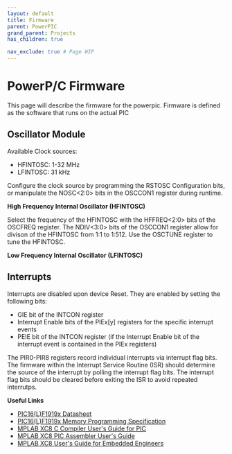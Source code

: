 ```yaml
---
layout: default
title: Firmware
parent: PowerPIC
grand_parent: Projects
has_children: true

nav_exclude: true # Page WIP
---
```


# PowerP/C Firmware
This page will describe the firmware for the powerpic. Firmware is defined as the software that runs on the actual PIC

## Oscillator Module

Available Clock sources:
- HFINTOSC: 1-32 MHz
- LFINTOSC: 31 kHz

Configure the clock source by programming the RSTOSC Configuration bits, or manipulate the NOSC<2:0> bits in the OSCCON1 register during runtime.

**High Frequency Internal Oscillator (HFINTOSC)**

Select the frequency of the HFINTOSC with the HFFREQ<2:0> bits of the OSCFREQ register. The NDIV<3:0> bits of the OSCCON1 register allow for divison of the HFINTOSC from 1:1 to 1:512. Use the OSCTUNE register to tune the HFINTOSC.

**Low Frequency Internal Oscillator (LFINTOSC)**

## Interrupts

Interrupts are disabled upon device Reset. They are enabled by setting the following bits:
- GIE bit of the INTCON register
- Interrupt Enable bits of the PIEx[y] registers for the specific interrupt events
- PEIE bit of the INTCON register (if the Interrupt Enable bit of the interrupt event is contained in the PIEx registers)

The PIR0-PIR8 registers record individual interrupts via interrupt flag bits. The firmware within the Interrupt Service Routine (ISR) should determine the source of the interrupt by polling the interrupt flag bits. The interrupt flag bits should be cleared before exiting the ISR to avoid repeated interrutps.



**Useful Links**
- [PIC16(L)F1919x Datasheet](/powerpic/docs/PIC16LF1919X-Datasheet.pdf)
- [PIC16(L)F1919x Memory Programming Specification](/powerpic/docs/PIC16LF1919X-Memory-Programming-Spec.pdf)
- [MPLAB XC8 C Compiler User's Guide for PIC](https://www.microchip.com/content/dam/mchp/documents/DEV/ProductDocuments/UserGuides/50002737D.pdf)
- [MPLAB XC8 PIC Assembler User's Guide](https://ww1.microchip.com/downloads/en/DeviceDoc/MPLAB%20XC8%20PIC%20Assembler%20User%27s%20Guide%2050002974A.pdf)
- [MPLAB XC8 User's Guide for Embedded Engineers](https://ww1.microchip.com/downloads/en/DeviceDoc/MPLAB%20XC8%20C%20Compiler%20UG%20EE%20DS50002400C%20.pdf) 